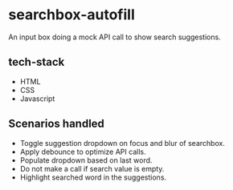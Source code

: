 # searchbox-autofill
An input box doing a mock API call to show search suggestions.

## tech-stack
* HTML
* CSS
* Javascript


## Scenarios handled
- Toggle suggestion dropdown on focus and blur of searchbox.
- Apply debounce to optimize API calls.
- Populate dropdown based on last word.
- Do not make a call if search value is empty.
- Highlight searched word in the suggestions.
